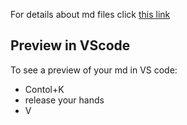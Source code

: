 For details about md files click [this link](https://www.markdownguide.org/basic-syntax/)

## Preview in VScode
To see a preview of your md in VS code: 
- Contol+K
- release your hands
- V